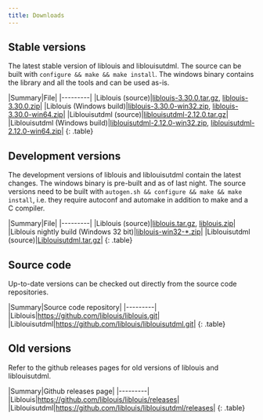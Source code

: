 ```yaml
---
title: Downloads
---
```


## Stable versions

The latest stable version of liblouis and liblouisutdml. The source
can be built with `configure && make && make install`. The windows
binary contains the library and all the tools and can be used as-is.

|Summary|File|
|---------|
|Liblouis (source)|[liblouis-3.30.0.tar.gz](https://github.com/liblouis/liblouis/releases/download/v3.30.0/liblouis-3.30.0.tar.gz), [liblouis-3.30.0.zip](https://github.com/liblouis/liblouis/releases/download/v3.30.0/liblouis-3.30.0.zip)|
|Liblouis (Windows build)|[liblouis-3.30.0-win32.zip](https://github.com/liblouis/liblouis/releases/download/v3.30.0/liblouis-3.30.0-win32.zip), [liblouis-3.30.0-win64.zip](https://github.com/liblouis/liblouis/releases/download/v3.30.0/liblouis-3.30.0-win64.zip)|
|Liblouisutdml (source)|[liblouisutdml-2.12.0.tar.gz](https://github.com/liblouis/liblouisutdml/releases/download/v2.12.0/liblouisutdml-2.12.0.tar.gz)|
|Liblouisutdml (Windows build)|[liblouisutdml-2.12.0-win32.zip](https://github.com/liblouis/liblouisutdml/releases/download/v2.12.0/liblouisutdml-2.12.0-win32.zip), [liblouisutdml-2.12.0-win64.zip](https://github.com/liblouis/liblouisutdml/releases/download/v2.12.0/liblouisutdml-2.12.0-win64.zip)|
{: .table}


## Development versions

The development versions of liblouis and liblouisutdml contain the
latest changes. The windows binary is pre-built and as of last night.
The source versions need to be built with `autogen.sh && configure &&
make && make install`, i.e. they require autoconf and automake in
addition to make and a C compiler.

|Summary|File|
|---------|
|Liblouis (source)|[liblouis.tar.gz](https://github.com/liblouis/liblouis/archive/master.tar.gz), [liblouis.zip](https://github.com/liblouis/liblouis/archive/master.zip)|
|Liblouis nightly build (Windows 32 bit)|[liblouis-win32-*.zip](https://github.com/liblouis/liblouis/releases/tag/snapshot)|
|Liblouisutdml (source)|[Liblouisutdml.tar.gz](https://github.com/liblouis/liblouisutdml/archive/master.tar.gz)|
{: .table}

## Source code

Up-to-date versions can be checked out directly from the source code repositories.

|Summary|Source code repository|
|---------|
|Liblouis|<https://github.com/liblouis/liblouis.git>|
|Liblouisutdml|<https://github.com/liblouis/liblouisutdml.git>|
{: .table}

## Old versions

Refer to the github releases pages for old versions of liblouis and liblouisutdml.

|Summary|Github releases page|
|---------|
|Liblouis|<https://github.com/liblouis/liblouis/releases>|
|Liblouisutdml|<https://github.com/liblouis/liblouisutdml/releases>|
{: .table}
